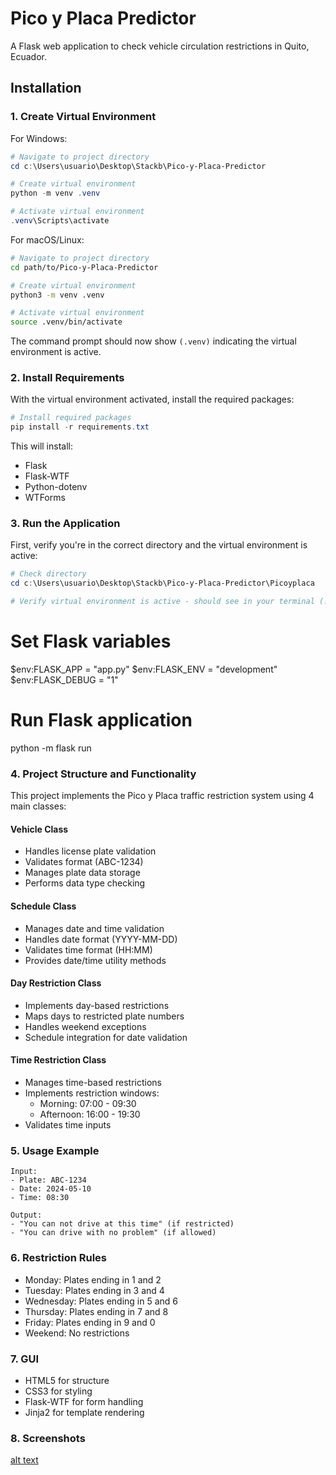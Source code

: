 # Pico y Placa Predictor

A Flask web application to check vehicle circulation restrictions in Quito, Ecuador.

## Installation

### 1. Create Virtual Environment

For Windows:
```powershell
# Navigate to project directory
cd c:\Users\usuario\Desktop\Stackb\Pico-y-Placa-Predictor

# Create virtual environment
python -m venv .venv

# Activate virtual environment
.venv\Scripts\activate
```

For macOS/Linux:
```bash
# Navigate to project directory
cd path/to/Pico-y-Placa-Predictor

# Create virtual environment
python3 -m venv .venv

# Activate virtual environment
source .venv/bin/activate
```

The command prompt should now show `(.venv)` indicating the virtual environment is active.

### 2. Install Requirements

With the virtual environment activated, install the required packages:

```powershell
# Install required packages
pip install -r requirements.txt
```

This will install:
- Flask
- Flask-WTF
- Python-dotenv
- WTForms

### 3. Run the Application

First, verify you're in the correct directory and the virtual environment is active:

```powershell
# Check directory
cd c:\Users\usuario\Desktop\Stackb\Pico-y-Placa-Predictor\Picoyplaca

# Verify virtual environment is active - should see in your terminal (.venv)
```

# Set Flask variables
$env:FLASK_APP = "app.py"
$env:FLASK_ENV = "development"
$env:FLASK_DEBUG = "1"

# Run Flask application
python -m flask run

### 4. Project Structure and Functionality

This project implements the Pico y Placa traffic restriction system using 4 main classes:

#### Vehicle Class
- Handles license plate validation
- Validates format (ABC-1234)
- Manages plate data storage
- Performs data type checking

#### Schedule Class
- Manages date and time validation
- Handles date format (YYYY-MM-DD)
- Validates time format (HH:MM)
- Provides date/time utility methods

#### Day Restriction Class
- Implements day-based restrictions
- Maps days to restricted plate numbers
- Handles weekend exceptions
- Schedule integration for date validation

#### Time Restriction Class
- Manages time-based restrictions
- Implements restriction windows:
  - Morning: 07:00 - 09:30
  - Afternoon: 16:00 - 19:30
- Validates time inputs

### 5. Usage Example

```text
Input:
- Plate: ABC-1234
- Date: 2024-05-10
- Time: 08:30

Output:
- "You can not drive at this time" (if restricted)
- "You can drive with no problem" (if allowed)
```

### 6. Restriction Rules

- Monday: Plates ending in 1 and 2
- Tuesday: Plates ending in 3 and 4
- Wednesday: Plates ending in 5 and 6
- Thursday: Plates ending in 7 and 8
- Friday: Plates ending in 9 and 0
- Weekend: No restrictions

### 7. GUI
 
- HTML5 for structure
- CSS3 for styling
- Flask-WTF for form handling
- Jinja2 for template rendering

### 8. Screenshots
[alt text](image.png)